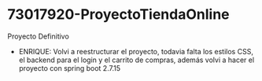 # 73017920-ProyectoTiendaOnline
Proyecto Definitivo

- ENRIQUE: Volvi a reestructurar el proyecto, todavia falta los estilos CSS, el backend para el login y el carrito de compras, además volvi a hacer el proyecto con spring boot 2.7.15
